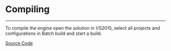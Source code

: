 # Compiling

___

To compile the engine open the solution in VS2015, select all projects and configurations in Batch build and start a build.

[Source Code](https://bitbucket.org/anomalymod/xray-monolith/src/master/)
